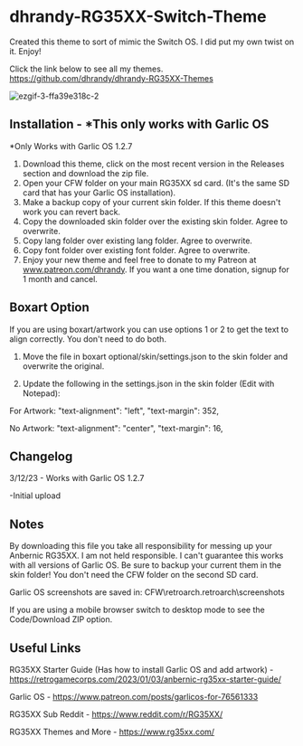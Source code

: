 # dhrandy-RG35XX-Switch-Theme

Created this theme to sort of mimic the Switch OS.  I did put my own twist on it. Enjoy!

Click the link below to see all my themes.
https://github.com/dhrandy/dhrandy-RG35XX-Themes

![ezgif-3-ffa39e318c-2](https://user-images.githubusercontent.com/6290176/224575523-e2ae3fc5-b302-452b-887d-db78705a5979.gif)

## Installation - *This only works with Garlic OS
*Only Works with Garlic OS 1.2.7
1. Download this theme, click on the most recent version in the Releases section and download the zip file.
2. Open your CFW folder on your main RG35XX sd card. (It's the same SD card that has your Garlic OS installation).
3. Make a backup copy of your current skin folder.  If this theme doesn't work you can revert back.
4. Copy the downloaded skin folder over the existing skin folder. Agree to overwrite.
5. Copy lang folder over existing lang folder. Agree to overwrite.
6. Copy font folder over existing font folder. Agree to overwrite.
7. Enjoy your new theme and feel free to donate to my Patreon at www.patreon.com/dhrandy.  If you want a one time donation, signup for 1 month and cancel.

## Boxart Option

If you are using boxart/artwork you can use options 1 or 2 to get the text to align correctly.  You don't need to do both.

1. Move the file in boxart optional/skin/settings.json to the skin folder and overwrite the original.

2. Update the following in the settings.json in the skin folder (Edit with Notepad):

For Artwork:
"text-alignment": "left",
"text-margin": 352,

No Artwork:
"text-alignment": "center",
"text-margin": 16,

## Changelog

3/12/23 - Works with Garlic OS 1.2.7

-Initial upload

## Notes
By downloading this file you take all responsibility for messing up your Anbernic RG35XX.  I am not held responsible. I can't guarantee this works with all versions of Garlic OS. Be sure to backup your current them in the skin folder!  You don't need the CFW folder on the second SD card.

Garlic OS screenshots are saved in: CFW\retroarch\.retroarch\screenshots

If you are using a mobile browser switch to desktop mode to see the Code/Download ZIP option.

## Useful Links
RG35XX Starter Guide (Has how to install Garlic OS and add artwork) - https://retrogamecorps.com/2023/01/03/anbernic-rg35xx-starter-guide/

Garlic OS - https://www.patreon.com/posts/garlicos-for-76561333

RG35XX Sub Reddit - https://www.reddit.com/r/RG35XX/

RG35XX Themes and More - https://www.rg35xx.com/
